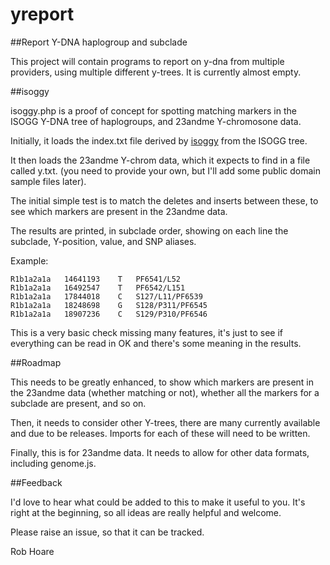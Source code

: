 yreport
=======

##Report Y-DNA haplogroup and subclade

This project will contain programs to report on y-dna from multiple
providers, using multiple different y-trees.  It is currently 
almost empty.

##isoggy

isoggy.php is a proof of concept for spotting matching markers
in the ISOGG Y-DNA tree of haplogroups, and 23andme Y-chromosone data.

Initially, it loads the index.txt file derived by 
[isoggy](https://github.com/OpenGenealogy/isoggy) from
the ISOGG tree.

It then loads the 23andme Y-chrom data, which it expects to
find in a file called y.txt. (you need to provide your own, but I'll
add some public domain sample files later). 

The initial simple test is to match the deletes and inserts
between these, to see which markers are present in the 23andme data.

The results are printed, in subclade order, showing on each line
the subclade, Y-position, value, and SNP aliases.

Example:

    R1b1a2a1a	14641193  	T	PF6541/L52	
    R1b1a2a1a	16492547  	T	PF6542/L151	
    R1b1a2a1a	17844018  	C	S127/L11/PF6539	
    R1b1a2a1a	18248698  	G	S128/P311/PF6545	
    R1b1a2a1a	18907236  	C	S129/P310/PF6546  
    
This is a very basic check missing many features, it's just to
see if everything can be read in OK and there's some meaning
in the results.

##Roadmap

This needs to be greatly enhanced, to show which markers
are present in the 23andme data (whether matching or not),
whether all the markers for a subclade are present, and so on.

Then, it needs to consider other Y-trees, there are many
currently available and due to be releases.  Imports for
each of these will need to be written.

Finally, this is for 23andme data.  It needs to allow for
other data formats, including genome.js.

##Feedback

I'd love to hear what could be added to this to
make it useful to you.  It's right at the beginning,
so all ideas are really helpful and welcome.

Please raise an issue, so
that it can be tracked.    

Rob Hoare
